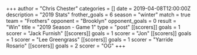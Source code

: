+++
author = "Chris Chester"
categories = []
date = 2019-04-08T12:00:00Z
description = "2019 Stats"
frother_goals = 6
season = "winter"
match = true
team = "Frothers"
opponent = "Brooklyn"
opponent_goals = 0
result = "Win"
title = "2019 Season - Game 1"
type = "post"
[[scorers]]
goals = 1
scorer = "Jack Furnish"
[[scorers]]
goals = 1
scorer = "Jon"
[[scorers]]
goals = 1
scorer = "Lee Greengrass"
[[scorers]]
goals = 1
scorer = "Yarride Rosario"
[[scorers]]
goals = 2
scorer = "OG"
+++